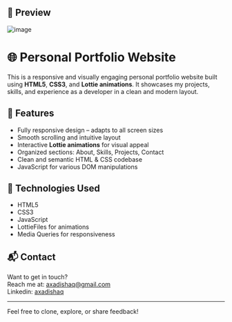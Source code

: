 ## 📸 Preview

![image](https://github.com/user-attachments/assets/9cc957a6-8923-4bba-9f1b-088ada434f3c)

# 🌐 Personal Portfolio Website

This is a responsive and visually engaging personal portfolio website built using **HTML5**, **CSS3**, and **Lottie animations**. It showcases my projects, skills, and experience as a developer in a clean and modern layout.

## 🚀 Features

-  Fully responsive design – adapts to all screen sizes
-  Smooth scrolling and intuitive layout
-  Interactive **Lottie animations** for visual appeal
-  Organized sections: About, Skills, Projects, Contact
-  Clean and semantic HTML & CSS codebase
-  JavaScript for various DOM manipulations

## 🎨 Technologies Used

-  HTML5
-  CSS3
-  JavaScript
-  LottieFiles for animations
-  Media Queries for responsiveness

## 📬 Contact

Want to get in touch?  
Reach me at: [axadishaq@gmail.com](mailto:axadishaq@gmail.com)  
Linkedin: [axadishaq](https://www.linkedin.com/in/axadishaq)

---

Feel free to clone, explore, or share feedback!
